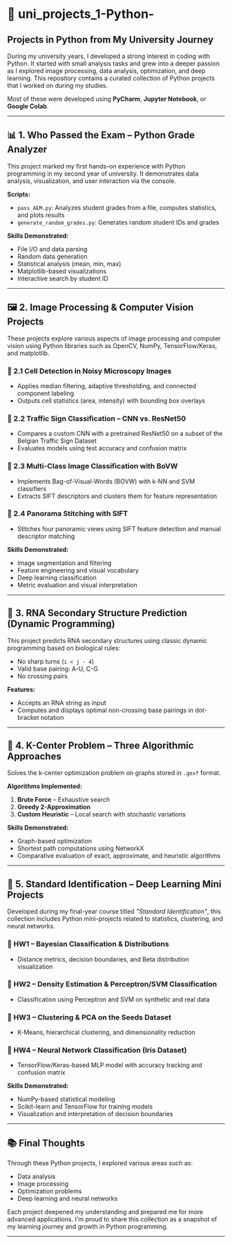 # 🐍 uni_projects_1-Python-  
## Projects in Python from My University Journey

During my university years, I developed a strong interest in coding with Python. It started with small analysis tasks and grew into a 
deeper passion as I explored image processing, data analysis, optimization, and deep learning. 
This repository contains a curated collection of Python projects that I worked on during my studies.

Most of these were developed using **PyCharm**, **Jupyter Notebook**, or **Google Colab**.

---

## 📊 1. Who Passed the Exam – Python Grade Analyzer

This project marked my first hands-on experience with Python programming in my second year of university. It demonstrates data analysis, visualization, and user interaction via the console.

**Scripts:**
- `pass_AEM.py`: Analyzes student grades from a file, computes statistics, and plots results
- `generate_random_grades.py`: Generates random student IDs and grades

**Skills Demonstrated:**
- File I/O and data parsing
- Random data generation
- Statistical analysis (mean, min, max)
- Matplotlib-based visualizations
- Interactive search by student ID

---

## 🖼️ 2. Image Processing & Computer Vision Projects

These projects explore various aspects of image processing and computer vision using Python libraries such as OpenCV, NumPy, TensorFlow/Keras, and matplotlib.

### 📌 2.1 Cell Detection in Noisy Microscopy Images
- Applies median filtering, adaptive thresholding, and connected component labeling
- Outputs cell statistics (area, intensity) with bounding box overlays

### 📌 2.2 Traffic Sign Classification – CNN vs. ResNet50
- Compares a custom CNN with a pretrained ResNet50 on a subset of the Belgian Traffic Sign Dataset
- Evaluates models using test accuracy and confusion matrix

### 📌 2.3 Multi-Class Image Classification with BoVW
- Implements Bag-of-Visual-Words (BOVW) with k-NN and SVM classifiers
- Extracts SIFT descriptors and clusters them for feature representation

### 📌 2.4 Panorama Stitching with SIFT
- Stitches four panoramic views using SIFT feature detection and manual descriptor matching

**Skills Demonstrated:**
- Image segmentation and filtering
- Feature engineering and visual vocabulary
- Deep learning classification
- Metric evaluation and visual interpretation

---

## 🧬 3. RNA Secondary Structure Prediction (Dynamic Programming)

This project predicts RNA secondary structures using classic dynamic programming based on biological rules:
- No sharp turns (`i < j - 4`)
- Valid base pairing: A-U, C-G
- No crossing pairs

**Features:**
- Accepts an RNA string as input
- Computes and displays optimal non-crossing base pairings in dot-bracket notation

---

## 📍 4. K-Center Problem – Three Algorithmic Approaches

Solves the k-center optimization problem on graphs stored in `.gexf` format.

**Algorithms Implemented:**
1. **Brute Force** – Exhaustive search
2. **Greedy 2-Approximation**
3. **Custom Heuristic** – Local search with stochastic variations

**Skills Demonstrated:**
- Graph-based optimization
- Shortest path computations using NetworkX
- Comparative evaluation of exact, approximate, and heuristic algorithms

---

## 🤖 5. Standard Identification – Deep Learning Mini Projects

Developed during my final-year course titled *"Standard Identification"*, this collection includes Python mini-projects related to statistics, clustering, and neural networks.

### 🔹 HW1 – Bayesian Classification & Distributions
- Distance metrics, decision boundaries, and Beta distribution visualization

### 🔹 HW2 – Density Estimation & Perceptron/SVM Classification
- Classification using Perceptron and SVM on synthetic and real data

### 🔹 HW3 – Clustering & PCA on the Seeds Dataset
- K-Means, hierarchical clustering, and dimensionality reduction

### 🔹 HW4 – Neural Network Classification (Iris Dataset)
- TensorFlow/Keras-based MLP model with accuracy tracking and confusion matrix

**Skills Demonstrated:**
- NumPy-based statistical modeling
- Scikit-learn and TensorFlow for training models
- Visualization and interpretation of decision boundaries

---

## 📚 Final Thoughts

Through these Python projects, I explored various areas such as:
- Data analysis
- Image processing
- Optimization problems
- Deep learning and neural networks

Each project deepened my understanding and prepared me for more advanced applications. 
I'm proud to share this collection as a snapshot of my learning journey and growth in Python programming.

---
